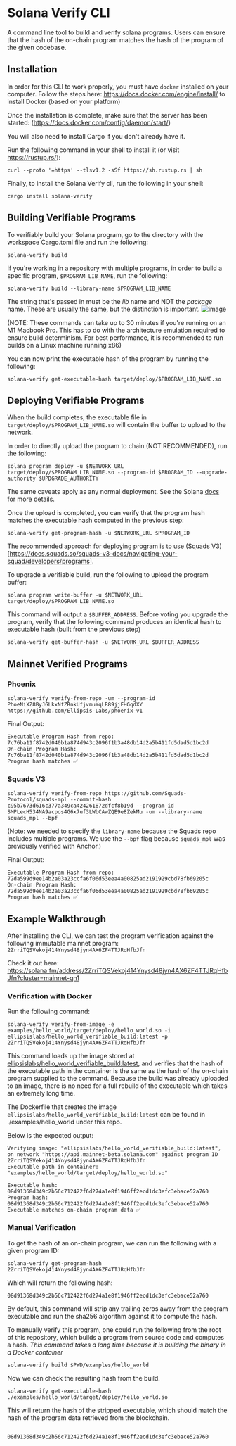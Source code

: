 # Solana Verify CLI

A command line tool to build and verify solana programs. Users can ensure that the hash of the on-chain program matches the hash of the program of the given codebase. 

## Installation

In order for this CLI to work properly, you must have `docker` installed on your computer. Follow the steps here: https://docs.docker.com/engine/install/ to install Docker (based on your platform)

Once the installation is complete, make sure that the server has been started: (https://docs.docker.com/config/daemon/start/)

You will also need to install Cargo if you don't already have it.

Run the following command in your shell to install it (or visit https://rustup.rs/):
```
curl --proto '=https' --tlsv1.2 -sSf https://sh.rustup.rs | sh
```

Finally, to install the Solana Verify cli, run the following in your shell:

```
cargo install solana-verify
```

## Building Verifiable Programs

To verifiably build your Solana program, go to the directory with the workspace Cargo.toml file and run the following:
```
solana-verify build
```

If you're working in a repository with multiple programs, in order to build a specific program, `$PROGRAM_LIB_NAME`, run the following:
```
solana-verify build --library-name $PROGRAM_LIB_NAME
```
The string that's passed in must be the *lib* name and NOT the *package* name. These are usually the same, but the distinction is important.
![image](https://github.com/Ellipsis-Labs/solana-verifiable-build/assets/61092285/0427e88f-cc0f-465f-b2e9-747ea1b8d3af)


(NOTE: These commands can take up to 30 minutes if you're running on an M1 Macbook Pro. This has to do with the architecture emulation required to ensure build determinism. For best performance, it is recommended to run builds on a Linux machine running x86)

You can now print the executable hash of the program by running the following:
```
solana-verify get-executable-hash target/deploy/$PROGRAM_LIB_NAME.so
```


## Deploying Verifiable Programs

When the build completes, the executable file in `target/deploy/$PROGRAM_LIB_NAME.so` will contain the buffer to upload to the network.

In order to directly upload the program to chain (NOT RECOMMENDED), run the following:
```
solana program deploy -u $NETWORK_URL target/deploy/$PROGRAM_LIB_NAME.so --program-id $PROGRAM_ID --upgrade-authority $UPDGRADE_AUTHORITY
```
The same caveats apply as any normal deployment. See the Solana [docs](https://docs.solana.com/cli/deploy-a-program) for more details.

Once the upload is completed, you can verify that the program hash matches the executable hash computed in the previous step:
```
solana-verify get-program-hash -u $NETWORK_URL $PROGRAM_ID
```

The recommended approach for deploying program is to use (Squads V3)[https://docs.squads.so/squads-v3-docs/navigating-your-squad/developers/programs].

To upgrade a verifiable build, run the following to upload the program buffer:
```
solana program write-buffer -u $NETWORK_URL target/deploy/$PROGRAM_LIB_NAME.so
```

This command will output a `$BUFFER_ADDRESS`. Before voting you upgrade the program, verify that the following command produces an identical hash to executable hash (built from the previous step)
```
solana-verify get-buffer-hash -u $NETWORK_URL $BUFFER_ADDRESS
```


## Mainnet Verified Programs
### Phoenix
```
solana-verify verify-from-repo -um --program-id PhoeNiXZ8ByJGLkxNfZRnkUfjvmuYqLR89jjFHGqdXY https://github.com/Ellipsis-Labs/phoenix-v1
```
Final Output:
```
Executable Program Hash from repo: 7c76ba11f8742d040b1a874d943c2096f1b3a48db14d2a5b411fd5dad5d1bc2d
On-chain Program Hash: 7c76ba11f8742d040b1a874d943c2096f1b3a48db14d2a5b411fd5dad5d1bc2d
Program hash matches ✅
```

### Squads V3
```
solana-verify verify-from-repo https://github.com/Squads-Protocol/squads-mpl --commit-hash c95b7673d616c377a349ca424261872dfcf8b19d --program-id SMPLecH534NA9acpos4G6x7uf3LWbCAwZQE9e8ZekMu -um --library-name squads_mpl --bpf
```
(Note: we needed to specify the `library-name` because the Squads repo includes multiple programs. We use the `--bpf` flag because `squads_mpl` was previously verified with Anchor.)

Final Output:
```
Executable Program Hash from repo: 72da599d9ee14b2a03a23ccfa6f06d53eea4a00825ad2191929cbd78fb69205c
On-chain Program Hash: 72da599d9ee14b2a03a23ccfa6f06d53eea4a00825ad2191929cbd78fb69205c
Program hash matches ✅
```

## Example Walkthrough

After installing the CLI, we can test the program verification against the following immutable mainnet program: `2ZrriTQSVekoj414Ynysd48jyn4AX6ZF4TTJRqHfbJfn`

Check it out here: https://solana.fm/address/2ZrriTQSVekoj414Ynysd48jyn4AX6ZF4TTJRqHfbJfn?cluster=mainnet-qn1

### Verification with Docker

Run the following command:

```
solana-verify verify-from-image -e examples/hello_world/target/deploy/hello_world.so -i ellipsislabs/hello_world_verifiable_build:latest -p 2ZrriTQSVekoj414Ynysd48jyn4AX6ZF4TTJRqHfbJfn
```

This command loads up the image stored at [ellipsislabs/hello_world_verifiable_build:latest](https://hub.docker.com/layers/ellipsislabs/hello_world_verifiable_build/latest/images/sha256-d8b51c04c739999da618df4271d8d088fdcb3a0d8474044ebf434ebb993b5c7d?context=explore), and verifies that the hash of the executable path in the container is the same as the hash of the on-chain program supplied to the command. Because the build was already uploaded to an image, there is no need for a full rebuild of the executable which takes an extremely long time.

The Dockerfile that creates the image `ellipsislabs/hello_world_verifiable_build:latest` can be found in ./examples/hello_world under this repo.

Below is the expected output:

```
Verifying image: "ellipsislabs/hello_world_verifiable_build:latest", on network "https://api.mainnet-beta.solana.com" against program ID 2ZrriTQSVekoj414Ynysd48jyn4AX6ZF4TTJRqHfbJfn
Executable path in container: "examples/hello_world/target/deploy/hello_world.so"

Executable hash: 08d91368d349c2b56c712422f6d274a1e8f1946ff2ecd1dc3efc3ebace52a760
Program hash: 08d91368d349c2b56c712422f6d274a1e8f1946ff2ecd1dc3efc3ebace52a760
Executable matches on-chain program data ✅
```

### Manual Verification

To get the hash of an on-chain program, we can run the following with a given program ID:

```
solana-verify get-program-hash 2ZrriTQSVekoj414Ynysd48jyn4AX6ZF4TTJRqHfbJfn
```

Which will return the following hash:

```
08d91368d349c2b56c712422f6d274a1e8f1946ff2ecd1dc3efc3ebace52a760
```

By default, this command will strip any trailing zeros away from the program executable and run the sha256 algorithm against it to compute the hash.

To manually verify this program, one could run the following from the root of this repository, which builds a program from source code and computes a hash. _This command takes a long time because it is building the binary in a Docker container_

```
solana-verify build $PWD/examples/hello_world

```

Now we can check the resulting hash from the build.

```
solana-verify get-executable-hash ./examples/hello_world/target/deploy/hello_world.so

```

This will return the hash of the stripped executable, which should match the hash of the program data retrieved from the blockchain. 

```

08d91368d349c2b56c712422f6d274a1e8f1946ff2ecd1dc3efc3ebace52a760

```
